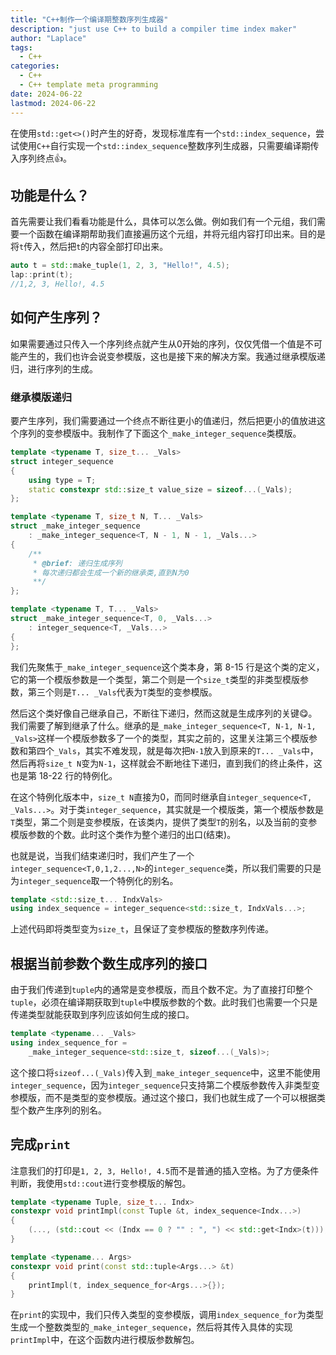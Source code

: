 ```yaml
---
title: "C++制作一个编译期整数序列生成器"
description: "just use C++ to build a compiler time index maker"
author: "Laplace"
tags:
  - C++
categories:
  - C++
  - C++ template meta programming
date: 2024-06-22
lastmod: 2024-06-22
---
```


在使用`std::get<>()`时产生的好奇，发现标准库有一个`std::index_sequence`，尝试使用`C++`自行实现一个`std::index_sequence`整数序列生成器，只需要编译期传入序列终点👍。

<!--more-->

## 功能是什么？
首先需要让我们看看功能是什么，具体可以怎么做。例如我们有一个元组，我们需要一个函数在编译期帮助我们直接遍历这个元组，并将元组内容打印出来。目的是将`t`传入，然后把`t`的内容全部打印出来。
```cpp
auto t = std::make_tuple(1, 2, 3, "Hello!", 4.5);
lap::print(t);
//1,2, 3, Hello!, 4.5
```

## 如何产生序列？
如果需要通过只传入一个序列终点就产生从0开始的序列，仅仅凭借一个值是不可能产生的，我们也许会说变参模版，这也是接下来的解决方案。我通过继承模版递归，进行序列的生成。

### 继承模版递归
要产生序列，我们需要通过一个终点不断往更小的值递归，然后把更小的值放进这个序列的变参模版中。我制作了下面这个`_make_integer_sequence`类模版。
```cpp
template <typename T, size_t... _Vals>
struct integer_sequence
{
    using type = T;
    static constexpr std::size_t value_size = sizeof...(_Vals);
};

template <typename T, size_t N, T... _Vals>
struct _make_integer_sequence
    : _make_integer_sequence<T, N - 1, N - 1, _Vals...>
{
    /**
     * @brief: 递归生成序列
     * 每次递归都会生成一个新的继承类,直到N为0
     **/
};

template <typename T, T... _Vals>
struct _make_integer_sequence<T, 0, _Vals...>
    : integer_sequence<T, _Vals...>
{
};
```
我们先聚焦于`_make_integer_sequence`这个类本身，第 8-15 行是这个类的定义，它的第一个模版参数是一个类型，第二个则是一个`size_t`类型的非类型模版参数，第三个则是`T... _Vals`代表为`T`类型的变参模版。

然后这个类好像自己继承自己，不断往下递归，然而这就是生成序列的关键😋。我们需要了解到继承了什么。继承的是`_make_integer_sequence<T, N-1, N-1, _Vals>`这样一个模版参数多了一个的类型，其实之前的，这里关注第三个模版参数和第四个`_Vals`，其实不难发现，就是每次把`N-1`放入到原来的`T... _Vals`中，然后再将`size_t N`变为`N-1`，这样就会不断地往下递归，直到我们的终止条件，这也是第 18-22 行的特例化。

在这个特例化版本中，`size_t N`直接为0，而同时继承自`integer_sequence<T, _Vals...>`。对于类`integer_sequence`，其实就是一个模版类，第一个模版参数是`T`类型，第二个则是变参模版，在该类内，提供了类型`T`的别名，以及当前的变参模版参数的个数。此时这个类作为整个递归的出口(结束)。

也就是说，当我们结束递归时，我们产生了一个`integer_sequence<T,0,1,2...,N>`的`integer_sequence`类，所以我们需要的只是为`integer_sequence`取一个特例化的别名。
```cpp
template <std::size_t... IndxVals>
using index_sequence = integer_sequence<std::size_t, IndxVals...>;
```
上述代码即将类型变为`size_t`，且保证了变参模版的整数序列传递。

## 根据当前参数个数生成序列的接口
由于我们传递到`tuple`内的通常是变参模版，而且个数不定。为了直接打印整个`tuple`，必须在编译期获取到`tuple`中模版参数的个数。此时我们也需要一个只是传递类型就能获取到序列应该如何生成的接口。
```cpp
template <typename... _Vals>
using index_sequence_for =
    _make_integer_sequence<std::size_t, sizeof...(_Vals)>;
```
这个接口将`sizeof...(_Vals)`传入到`_make_integer_sequence`中，这里不能使用`integer_sequence`，因为`integer_sequence`只支持第二个模版参数传入非类型变参模版，而不是类型的变参模版。通过这个接口，我们也就生成了一个可以根据类型个数产生序列的别名。

## 完成`print`
注意我们的打印是`1, 2, 3, Hello!, 4.5`而不是普通的插入空格。为了方便条件判断，我使用`std::cout`进行变参模版的解包。
```cpp
template <typename Tuple, size_t... Indx>
constexpr void printImpl(const Tuple &t, index_sequence<Indx...>)
{
    (..., (std::cout << (Indx == 0 ? "" : ", ") << std::get<Indx>(t)));
}

template <typename... Args>
constexpr void print(const std::tuple<Args...> &t)
{
    printImpl(t, index_sequence_for<Args...>{});
}
```
在`print`的实现中，我们只传入类型的变参模版，调用`index_sequence_for`为类型生成一个整数类型的`_make_integer_sequence`，然后将其传入具体的实现`printImpl`中，在这个函数内进行模版参数解包。